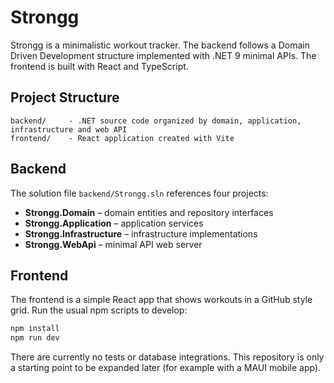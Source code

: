 # Strongg

Strongg is a minimalistic workout tracker. The backend follows a Domain Driven Development structure implemented with .NET 9 minimal APIs. The frontend is built with React and TypeScript.

## Project Structure

```
backend/     - .NET source code organized by domain, application, infrastructure and web API
frontend/    - React application created with Vite
```

## Backend

The solution file `backend/Strongg.sln` references four projects:
- **Strongg.Domain** – domain entities and repository interfaces
- **Strongg.Application** – application services
- **Strongg.Infrastructure** – infrastructure implementations
- **Strongg.WebApi** – minimal API web server

## Frontend

The frontend is a simple React app that shows workouts in a GitHub style grid. Run the usual npm scripts to develop:

```bash
npm install
npm run dev
```

There are currently no tests or database integrations. This repository is only a starting point to be expanded later (for example with a MAUI mobile app).
